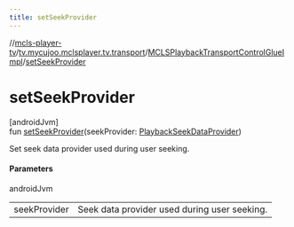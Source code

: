 ```yaml
---
title: setSeekProvider
---
```

//[mcls-player-tv](../../../index.html)/[tv.mycujoo.mclsplayer.tv.transport](../index.html)/[MCLSPlaybackTransportControlGlueImpl](index.html)/[setSeekProvider](set-seek-provider.html)



# setSeekProvider



[androidJvm]\
fun [setSeekProvider](set-seek-provider.html)(seekProvider: [PlaybackSeekDataProvider](https://developer.android.com/reference/kotlin/androidx/leanback/widget/PlaybackSeekDataProvider.html))



Set seek data provider used during user seeking.



#### Parameters


androidJvm

| | |
|---|---|
| seekProvider | Seek data provider used during user seeking. |




